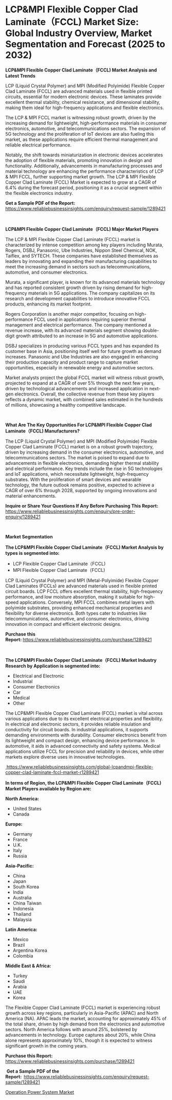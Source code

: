 <p><h1>LCP&MPI Flexible Copper Clad Laminate（FCCL) Market Size: Global Industry Overview, Market Segmentation and Forecast (2025 to 2032)</h1></p><p><strong>LCP&MPI Flexible Copper Clad Laminate（FCCL) Market Analysis and Latest Trends</strong></p>
<p><p>LCP (Liquid Crystal Polymer) and MPI (Modified Polyimide) Flexible Copper Clad Laminate (FCCL) are advanced materials used in flexible printed circuits, essential for modern electronic devices. These laminates provide excellent thermal stability, chemical resistance, and dimensional stability, making them ideal for high-frequency applications and flexible electronics.</p><p>The LCP & MPI FCCL market is witnessing robust growth, driven by the increasing demand for lightweight, high-performance materials in consumer electronics, automotive, and telecommunications sectors. The expansion of 5G technology and the proliferation of IoT devices are also fueling this market, as these applications require efficient thermal management and reliable electrical performance. </p><p>Notably, the shift towards miniaturization in electronic devices accelerates the adoption of flexible materials, promoting innovation in design and functionality. Additionally, advancements in manufacturing processes and material technology are enhancing the performance characteristics of LCP & MPI FCCL, further supporting market growth. The LCP & MPI Flexible Copper Clad Laminate (FCCL) Market is expected to grow at a CAGR of 6.4% during the forecast period, positioning it as a crucial segment within the flexible electronics industry.</p></p>
<p><strong>Get a Sample PDF of the Report:&nbsp;</strong> <a href="https://www.reliablebusinessinsights.com/enquiry/request-sample/1289421?utm_campaign=1113&utm_medium=2&utm_source=Github&utm_content=ia&utm_term=16012025&utm_id=lcpmpi-flexible-copper-clad-laminatefccl">https://www.reliablebusinessinsights.com/enquiry/request-sample/1289421</a></p>
<p>&nbsp;</p>
<p><strong>LCP&MPI Flexible Copper Clad Laminate（FCCL) Major Market Players</strong></p>
<p><p>The LCP & MPI Flexible Copper Clad Laminate (FCCL) market is characterized by intense competition among key players including Murata, Rogers, DSBJ, Panasonic, Ube Industries, Nippon Steel Chemical, NOK, Taiflex, and SYTECH. These companies have established themselves as leaders by innovating and expanding their manufacturing capabilities to meet the increasing demand in sectors such as telecommunications, automotive, and consumer electronics.</p><p>Murata, a significant player, is known for its advanced materials technology and has reported consistent growth driven by rising demand for high-frequency materials in 5G applications. The company capitalizes on its research and development capabilities to introduce innovative FCCL products, enhancing its market footprint.</p><p>Rogers Corporation is another major competitor, focusing on high-performance FCCL used in applications requiring superior thermal management and electrical performance. The company mentioned a revenue increase, with its advanced materials segment showing double-digit growth attributed to an increase in 5G and automotive applications.</p><p>DSBJ specializes in producing various FCCL types and has expanded its customer base in Asia, positioning itself well for future growth as demand increases. Panasonic and Ube Industries are also engaged in enhancing their production capacity and product range to capture market opportunities, especially in renewable energy and automotive sectors.</p><p>Market analysts project the global FCCL market will witness robust growth, projected to expand at a CAGR of over 5% through the next few years, driven by technological advancements and increased application in next-gen electronics. Overall, the collective revenue from these key players reflects a dynamic market, with combined sales estimated in the hundreds of millions, showcasing a healthy competitive landscape.</p></p>
<p>&nbsp;</p>
<p><strong>What Are The Key Opportunities For LCP&MPI Flexible Copper Clad Laminate（FCCL) Manufacturers?</strong></p>
<p><p>The LCP (Liquid Crystal Polymer) and MPI (Modified Polyimide) Flexible Copper Clad Laminate (FCCL) market is on a robust growth trajectory, driven by increasing demand in the consumer electronics, automotive, and telecommunications sectors. The market is poised to expand due to advancements in flexible electronics, demanding higher thermal stability and electrical performance. Key trends include the rise in 5G technologies and IoT applications, which necessitate lightweight, high-frequency substrates. With the proliferation of smart devices and wearable technology, the future outlook remains positive, expected to achieve a CAGR of over 6% through 2028, supported by ongoing innovations and material enhancements.</p></p>
<p><strong>Inquire or Share Your Questions If Any Before Purchasing This Report:</strong> <a href="https://www.reliablebusinessinsights.com/enquiry/pre-order-enquiry/1289421?utm_campaign=1113&utm_medium=2&utm_source=Github&utm_content=ia&utm_term=16012025&utm_id=lcpmpi-flexible-copper-clad-laminatefccl">https://www.reliablebusinessinsights.com/enquiry/pre-order-enquiry/1289421</a></p>
<p>&nbsp;</p>
<p><strong>Market Segmentation</strong></p>
<p><strong>The LCP&MPI Flexible Copper Clad Laminate（FCCL) Market Analysis by types is segmented into:</strong></p>
<p><ul><li>LCP Flexible Copper Clad Laminate（FCCL)</li><li>MPI Flexible Copper Clad Laminate（FCCL)</li></ul></p>
<p><p>LCP (Liquid Crystal Polymer) and MPI (Metal-Polyimide) Flexible Copper Clad Laminates (FCCLs) are advanced materials used in flexible printed circuit boards. LCP FCCL offers excellent thermal stability, high-frequency performance, and low moisture absorption, making it suitable for high-speed applications. Conversely, MPI FCCL combines metal layers with polyimide substrates, providing enhanced mechanical properties and flexibility for diverse electronics. Both types cater to industries like telecommunications, automotive, and consumer electronics, driving innovation in compact and efficient electronic designs.</p></p>
<p><strong>Purchase this Report:&nbsp;</strong><a href="https://www.reliablebusinessinsights.com/purchase/1289421?utm_campaign=1113&utm_medium=2&utm_source=Github&utm_content=ia&utm_term=16012025&utm_id=lcpmpi-flexible-copper-clad-laminatefccl">https://www.reliablebusinessinsights.com/purchase/1289421</a></p>
<p>&nbsp;</p>
<p><strong>The LCP&MPI Flexible Copper Clad Laminate（FCCL) Market Industry Research by Application is segmented into:</strong></p>
<p><ul><li>Electrical and Electronic</li><li>Industrial</li><li>Consumer Electronics</li><li>Car</li><li>Medical</li><li>Other</li></ul></p>
<p><p>The LCP&MPI Flexible Copper Clad Laminate (FCCL) market is vital across various applications due to its excellent electrical properties and flexibility. In electrical and electronic sectors, it provides reliable insulation and conductivity for circuit boards. In industrial applications, it supports demanding environments with durability. Consumer electronics benefit from its lightweight and compact design, enhancing device performance. In automotive, it aids in advanced connectivity and safety systems. Medical applications utilize FCCL for precision and reliability in devices, while other markets explore diverse uses in innovative technologies.</p></p>
<p><a href="https://www.reliablebusinessinsights.com/global-lcpandmpi-flexible-copper-clad-laminate-fccl-market-r1289421?utm_campaign=1113&utm_medium=2&utm_source=Github&utm_content=ia&utm_term=16012025&utm_id=lcpmpi-flexible-copper-clad-laminatefccl">&nbsp;https://www.reliablebusinessinsights.com/global-lcpandmpi-flexible-copper-clad-laminate-fccl-market-r1289421</a></p>
<p><strong>In terms of Region, the LCP&MPI Flexible Copper Clad Laminate（FCCL) Market Players available by Region are:</strong></p>
<p>
    <p> <strong> North America: </strong>
        <ul>
            <li>United States</li>
            <li>Canada</li>
        </ul>
        </p> 
    <p> <strong> Europe: </strong>
        <ul>
            <li>Germany</li>
            <li>France</li>
            <li>U.K.</li>
            <li>Italy</li>
            <li>Russia</li>
        </ul>
        </p> 
    <p> <strong> Asia-Pacific: </strong>
        <ul>
            <li>China</li>
            <li>Japan</li>
            <li>South Korea</li>
            <li>India</li>
            <li>Australia</li>
            <li>China Taiwan</li>
            <li>Indonesia</li>
            <li>Thailand</li>
            <li>Malaysia</li>
        </ul>
        </p> 
    <p> <strong> Latin America: </strong>
        <ul>
            <li>Mexico</li>
            <li>Brazil</li>
            <li>Argentina Korea</li>
            <li>Colombia</li>
        </ul>
        </p> 
    <p> <strong> Middle East & Africa: </strong>
        <ul>
            <li>Turkey</li>
            <li>Saudi</li>
            <li>Arabia</li>
            <li>UAE</li>
            <li>Korea</li>
        </ul>
    </p>
    </p>
<p><p>The Flexible Copper Clad Laminate (FCCL) market is experiencing robust growth across key regions, particularly in Asia-Pacific (APAC) and North America (NA). APAC leads the market, accounting for approximately 45% of the total share, driven by high demand from the electronics and automotive sectors. North America follows with around 25%, bolstered by advancements in technology. Europe captures about 20%, while China alone represents approximately 10%, though it is expected to witness significant growth in the coming years.</p></p>
<p><strong>Purchase this Report: </strong><a href="https://www.reliablebusinessinsights.com/purchase/1289421?utm_campaign=1113&utm_medium=2&utm_source=Github&utm_content=ia&utm_term=16012025&utm_id=lcpmpi-flexible-copper-clad-laminatefccl">https://www.reliablebusinessinsights.com/purchase/1289421</a></p>
<p>&nbsp;<strong>Get a Sample PDF of the Report:&nbsp;&nbsp;</strong><a href="https://www.reliablebusinessinsights.com/enquiry/request-sample/1289421?utm_campaign=1113&utm_medium=2&utm_source=Github&utm_content=ia&utm_term=16012025&utm_id=lcpmpi-flexible-copper-clad-laminatefccl">https://www.reliablebusinessinsights.com/enquiry/request-sample/1289421</a></p>
<p><strong></strong></p>
<p><p><a href="https://github.com/lisaeichler20775/Market-Research-Report-List-1/blob/main/operation-power-system-market.md?utm_campaign=1113&utm_medium=2&utm_source=Github&utm_content=ia&utm_term=16012025&utm_id=lcpmpi-flexible-copper-clad-laminatefccl">Operation Power System Market</a></p></p>